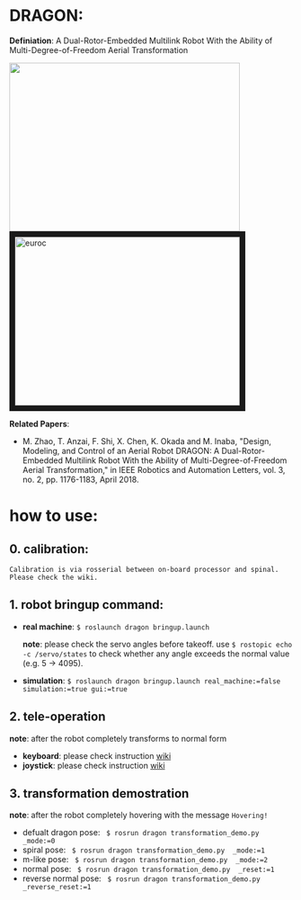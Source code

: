# DRAGON: 

**Definiation**: A Dual-Rotor-Embedded Multilink Robot With the Ability of Multi-Degree-of-Freedom Aerial Transformation 

<img src="images/dragon_clip.jpg" width="410" height="300"> <a href="https://www.youtube.com/embed/ZDYU22qNI_Q" target="_blank"><img src="http://img.youtube.com/vi/ZDYU22qNI_Q/0.jpg"  alt="euroc" width="400" height="300" border="10" /></a>

**Related Papers**:
-  M. Zhao, T. Anzai, F. Shi, X. Chen, K. Okada and M. Inaba, "Design, Modeling, and Control of an Aerial Robot DRAGON: A Dual-Rotor-Embedded Multilink Robot With the Ability of Multi-Degree-of-Freedom Aerial Transformation," in IEEE Robotics and Automation Letters, vol. 3, no. 2, pp. 1176-1183, April 2018.
# how to use:

## 0. calibration: 
    Calibration is via rosserial between on-board processor and spinal. Please check the wiki.
## 1. robot bringup command:

   - **real machine**: ``` $ roslaunch dragon bringup.launch ```
         
     **note**: please check the servo angles before takeoff. use  `$ rostopic echo -c /servo/states` to check whether any angle exceeds the normal value (e.g. 5 -> 4095).

   - **simulation**: ``` $ roslaunch dragon bringup.launch real_machine:=false simulation:=true gui:=true ```

## 2. tele-operation
   **note**: after the robot completely transforms to normal form

   - **keyboard**: please check instruction [wiki](https://github.com/JSKAerialRobot/aerial_robot/wiki/keyboard_operation)
   - **joystick**: please check instruction [wiki](https://github.com/JSKAerialRobot/aerial_robot/wiki/joystick_operation)
   
## 3. transformation demostration
   **note**: after the robot completely hovering with the message `Hovering!`
   
   - defualt dragon pose: ``` $ rosrun dragon transformation_demo.py  _mode:=0```
   - spiral pose: ``` $ rosrun dragon transformation_demo.py  _mode:=1```
   - m-like pose: ``` $ rosrun dragon transformation_demo.py  _mode:=2```
   - normal pose: ``` $ rosrun dragon transformation_demo.py  _reset:=1```
   - reverse normal pose: ``` $ rosrun dragon transformation_demo.py  _reverse_reset:=1```
